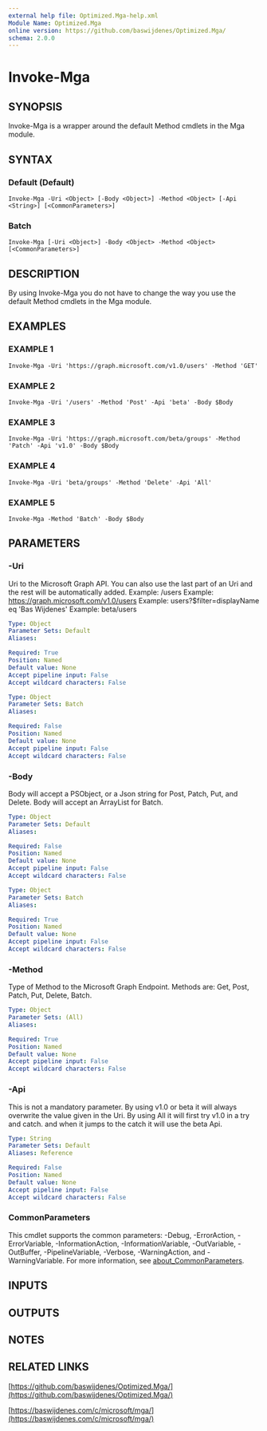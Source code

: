```yaml
---
external help file: Optimized.Mga-help.xml
Module Name: Optimized.Mga
online version: https://github.com/baswijdenes/Optimized.Mga/
schema: 2.0.0
---
```


# Invoke-Mga

## SYNOPSIS
Invoke-Mga is a wrapper around the default Method cmdlets in the Mga module.

## SYNTAX

### Default (Default)
```
Invoke-Mga -Uri <Object> [-Body <Object>] -Method <Object> [-Api <String>] [<CommonParameters>]
```

### Batch
```
Invoke-Mga [-Uri <Object>] -Body <Object> -Method <Object> [<CommonParameters>]
```

## DESCRIPTION
By using Invoke-Mga you do not have to change the way you use the default Method cmdlets in the Mga module.

## EXAMPLES

### EXAMPLE 1
```
Invoke-Mga -Uri 'https://graph.microsoft.com/v1.0/users' -Method 'GET'
```

### EXAMPLE 2
```
Invoke-Mga -Uri '/users' -Method 'Post' -Api 'beta' -Body $Body
```

### EXAMPLE 3
```
Invoke-Mga -Uri 'https://graph.microsoft.com/beta/groups' -Method 'Patch' -Api 'v1.0' -Body $Body
```

### EXAMPLE 4
```
Invoke-Mga -Uri 'beta/groups' -Method 'Delete' -Api 'All'
```

### EXAMPLE 5
```
Invoke-Mga -Method 'Batch' -Body $Body
```

## PARAMETERS

### -Uri
Uri to the Microsoft Graph API.
You can also use the last part of an Uri and the rest will be automatically added.
Example: /users
Example: https://graph.microsoft.com/v1.0/users
Example: users?$filter=displayName eq 'Bas Wijdenes'
Example: beta/users

```yaml
Type: Object
Parameter Sets: Default
Aliases:

Required: True
Position: Named
Default value: None
Accept pipeline input: False
Accept wildcard characters: False
```

```yaml
Type: Object
Parameter Sets: Batch
Aliases:

Required: False
Position: Named
Default value: None
Accept pipeline input: False
Accept wildcard characters: False
```

### -Body
Body will accept a PSObject, or a Json string for Post, Patch, Put, and Delete.
Body will accept an ArrayList for Batch.

```yaml
Type: Object
Parameter Sets: Default
Aliases:

Required: False
Position: Named
Default value: None
Accept pipeline input: False
Accept wildcard characters: False
```

```yaml
Type: Object
Parameter Sets: Batch
Aliases:

Required: True
Position: Named
Default value: None
Accept pipeline input: False
Accept wildcard characters: False
```

### -Method
Type of Method to the Microsoft Graph Endpoint.
Methods are: Get, Post, Patch, Put, Delete, Batch.

```yaml
Type: Object
Parameter Sets: (All)
Aliases:

Required: True
Position: Named
Default value: None
Accept pipeline input: False
Accept wildcard characters: False
```

### -Api
This is not a mandatory parameter. 
By using v1.0 or beta it will always overwrite the value given in the Uri.
By using All it will first try v1.0 in a try and catch.
and when it jumps to the catch it will use the beta Api.

```yaml
Type: String
Parameter Sets: Default
Aliases: Reference

Required: False
Position: Named
Default value: None
Accept pipeline input: False
Accept wildcard characters: False
```

### CommonParameters
This cmdlet supports the common parameters: -Debug, -ErrorAction, -ErrorVariable, -InformationAction, -InformationVariable, -OutVariable, -OutBuffer, -PipelineVariable, -Verbose, -WarningAction, and -WarningVariable. For more information, see [about_CommonParameters](http://go.microsoft.com/fwlink/?LinkID=113216).

## INPUTS

## OUTPUTS

## NOTES

## RELATED LINKS

[https://github.com/baswijdenes/Optimized.Mga/](https://github.com/baswijdenes/Optimized.Mga/)

[https://baswijdenes.com/c/microsoft/mga/](https://baswijdenes.com/c/microsoft/mga/)

